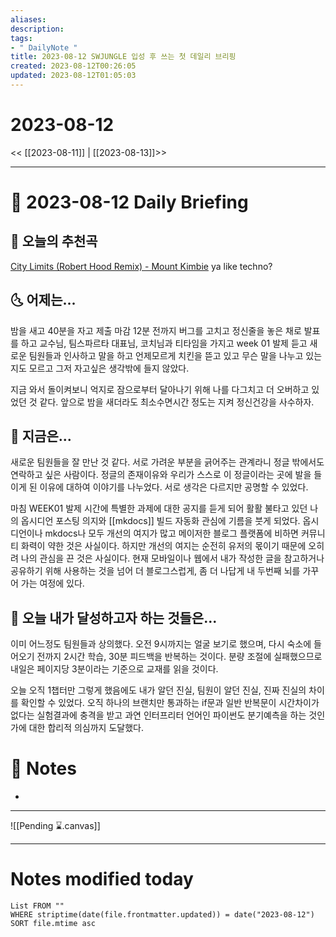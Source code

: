 ```yaml
---
aliases: 
description:
tags:
- " DailyNote "
title: 2023-08-12 SWJUNGLE 입성 후 쓰는 첫 데일리 브리핑
created: 2023-08-12T00:26:05
updated: 2023-08-12T01:05:03
---
```


# 2023-08-12

<< [[2023-08-11]] | [[2023-08-13]]>>

---

# 📅 2023-08-12 Daily Briefing

## 🎵 오늘의 추천곡

[City Limits (Robert Hood Remix) - Mount Kimbie](https://www.youtube.com/watch?v=l0AOcgRQ4Kw) ya like techno?

## 🌜 어제는...

밤을 새고 40분을 자고 제출 마감 12분 전까지 버그를 고치고 정신줄을 놓은 채로 발표를 하고 교수님, 팀스파르타 대표님, 코치님과 티타임을 가지고 week 01 발제 듣고 새로운 팀원들과 인사하고 말을 하고 언제모르게 치킨을 뜯고 있고 무슨 말을 나누고 있는지도 모르고 그저 자고싶은 생각밖에 들지 않았다. 

지금 와서 돌이켜보니 억지로 잠으로부터 달아나기 위해 나를 다그치고 더 오버하고 있었던 것 같다. 앞으로 밤을 새더라도 최소수면시간 정도는 지켜 정신건강을 사수하자.

## 🙌 지금은...

새로운 팀원들을 잘 만난 것 같다. 서로 가려운 부분을 긁어주는 관계라니 정글 밖에서도 연락하고 싶은 사람이다. 정글의 존재이유와 우리가 스스로 이 정글이라는 곳에 발을 들이게 된 이유에 대하여 이야기를 나누었다. 서로 생각은 다르지만 공명할 수 있었다. 

마침 WEEK01 발제 시간에 특별한 과제에 대한 공지를 듣게 되어 활활 불타고 있던 나의 옵시디언 포스팅 의지와 [[mkdocs]] 빌드 자동화 관심에 기름을 붓게 되었다. 옵시디언이나 mkdocs나 모두 개선의 여지가 많고 메이저한 블로그 플랫폼에 비하면 커뮤니티 화력이 약한 것은 사실이다. 하지만 개선의 여지는 순전히 유저의 몫이기 때문에 오히려 나의 관심을 끈 것은 사실이다. 현재 모바일이나 웹에서 내가 작성한 글을 참고하거나 공유하기 위해 사용하는 것을 넘어 더 블로그스럽게, 좀 더 나답게 내 두번째 뇌를 가꾸어 가는 여정에 있다.

## 🚀 오늘 내가 달성하고자 하는 것들은...

이미 어느정도 팀원들과 상의했다. 오전 9시까지는 얼굴 보기로 했으며, 다시 숙소에 들어오기 전까지 2시간 학습, 30분 피드백을 반복하는 것이다. 분량 조절에 실패했으므로 내일은 페이지당 3분이라는 기준으로 교재를 읽을 것이다.

오늘 오직 1챕터만 그렇게 했음에도 내가 알던 진실, 팀원이 알던 진실, 진짜 진실의 차이를 확인할 수 있었다. 오직 하나의 브랜치만 통과하는 if문과 일반 반복문이 시간차이가 없다는 실험결과에 충격을 받고 과연 인터프리터 언어인 파이썬도 분기예측을 하는 것인가에 대한 합리적 의심까지 도달했다.

# 📝 Notes

- 

___

![[Pending ⌛.canvas]]

---

# Notes modified today

```dataview
List FROM "" 
WHERE striptime(date(file.frontmatter.updated)) = date("2023-08-12") 
SORT file.mtime asc
```
